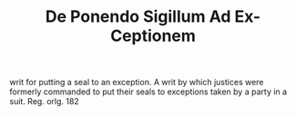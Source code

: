 ---
title: De Ponendo Sigillum Ad Ex-Ceptionem
letter: D
permalink: "/definitions/bld-de-ponendo-sigillum-ad-ex-ceptionem.html"
body: writ for putting a seal to an exception. A writ by which justices were formerly
  commanded to put their seals to exceptions taken by a party in a suit. Reg. orlg.
  182
published_at: '2018-07-07'
source: Black's Law Dictionary 2nd Ed (1910)
layout: post
---